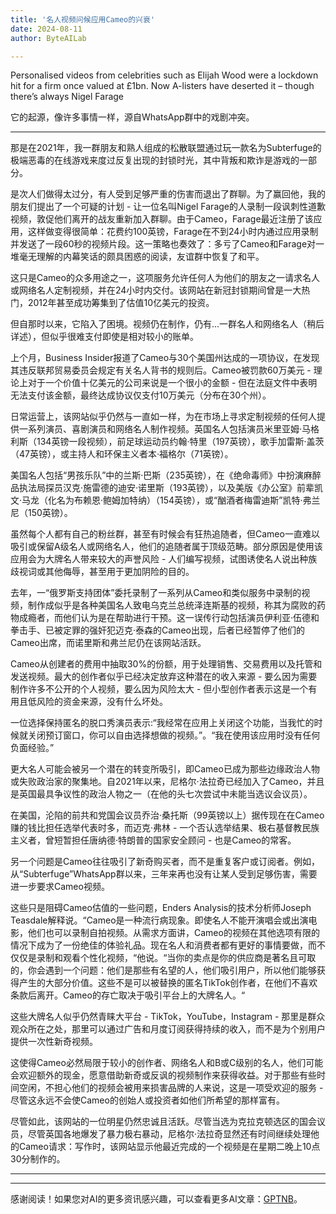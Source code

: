 ```yaml
---
title: '名人视频问候应用Cameo的兴衰'
date: 2024-08-11
author: ByteAILab

---
```


Personalised videos from celebrities such as Elijah Wood were a lockdown hit for a firm once valued at £1bn. Now A-listers have deserted it – though there’s always Nigel Farage

它的起源，像许多事情一样，源自WhatsApp群中的戏剧冲突。

---
那是在2021年，我一群朋友和熟人组成的松散联盟通过玩一款名为Subterfuge的极端恶毒的在线游戏来度过反复出现的封锁时光，其中背叛和欺诈是游戏的一部分。

是次人们做得太过分，有人受到足够严重的伤害而退出了群聊。为了赢回他，我的朋友们提出了一个可疑的计划 - 让一位名叫Nigel Farage的人录制一段讽刺性道歉视频，敦促他们离开的战友重新加入群聊。由于Cameo，Farage最近注册了该应用，这样做变得很简单：花费约100英镑，Farage在不到24小时内通过应用录制并发送了一段60秒的视频片段。这一策略也奏效了：多亏了Cameo和Farage对一堆毫无理解的内幕笑话的颇具困惑的阅读，友谊群中恢复了和平。

这只是Cameo的众多用途之一，这项服务允许任何人为他们的朋友之一请求名人或网络名人定制视频，并在24小时内交付。该网站在新冠封锁期间曾是一大热门，2012年甚至成功筹集到了估值10亿美元的投资。

但自那时以来，它陷入了困境。视频仍在制作，仍有...一群名人和网络名人（稍后详述），但似乎很难支付即使是相对较小的账单。

上个月，Business Insider报道了Cameo与30个美国州达成的一项协议，在发现其违反联邦贸易委员会规定有关名人背书的规则后。Cameo被罚款60万美元 - 理论上对于一个价值十亿美元的公司来说是一个很小的金额 - 但在法庭文件中表明无法支付该金额，最终达成协议仅支付10万美元（分布在30个州）。

日常运营上，该网站似乎仍然与一直如一样，为在市场上寻求定制视频的任何人提供一系列演员、喜剧演员和网络名人制作视频。英国名人包括演员米里亚姆·马格利斯（134英镑一段视频），前足球运动员约翰·特里（197英镑），歌手加雷斯·盖茨（47英镑），或主持人和环保主义者本·福格尔（71英镑）。

美国名人包括“男孩乐队”中的兰斯·巴斯（235英镑），在《绝命毒师》中扮演麻醉品执法局探员汉克·施雷德的迪安·诺里斯（193英镑），以及美版《办公室》前辈凯文·马龙（化名为布赖恩·鲍姆加特纳）（154英镑），或“酗酒者梅雷迪斯”凯特·弗兰尼（150英镑）。

虽然每个人都有自己的粉丝群，甚至有时候会有狂热追随者，但Cameo一直难以吸引或保留A级名人或网络名人，他们的追随者属于顶级范畴。部分原因是使用该应用会为大牌名人带来较大的声誉风险 - 人们编写视频，试图诱使名人说出种族歧视词或其他侮辱，甚至用于更加阴险的目的。

去年，一“俄罗斯支持团体”委托录制了一系列从Cameo和类似服务中录制的视频，制作成似乎是各种美国名人致电乌克兰总统泽连斯基的视频，称其为腐败的药物成瘾者，而他们认为是在帮助进行干预。这一误传行动包括演员伊利亚·伍德和拳击手、已被定罪的强奸犯迈克·泰森的Cameo出现，后者已经暂停了他们的Cameo出席，而诺里斯和弗兰尼仍在该网站活跃。

Cameo从创建者的费用中抽取30%的份额，用于处理销售、交易费用以及托管和发送视频。最大的创作者似乎已经决定放弃这种潜在的收入来源 - 要么因为需要制作许多不公开的个人视频，要么因为风险太大 - 但小型创作者表示这是一个有用且低风险的资金来源，没有什么坏处。

一位选择保持匿名的脱口秀演员表示:“我经常在应用上关闭这个功能，当我忙的时候就关闭预订窗口，你可以自由选择想做的视频。”。“我在使用该应用时没有任何负面经验。”

更大名人可能会被另一个潜在的转变所吸引，即Cameo已成为那些边缘政治人物或失败政治家的聚集地。自2021年以来，尼格尔·法拉奇已经加入了Cameo，并且是英国最具争议性的政治人物之一（在他的头七次尝试中未能当选议会议员）。

在美国，沦陷的前共和党国会议员乔治·桑托斯（99英镑以上）据传现在在Cameo赚的钱比担任选举代表时多，而迈克·弗林 - 一个否认选举结果、极右基督教民族主义者，曾短暂担任唐纳德·特朗普的国家安全顾问 - 也是Cameo的常客。

另一个问题是Cameo往往吸引了新奇购买者，而不是重复客户或订阅者。例如，从“Subterfuge”WhatsApp群以来，三年来再也没有让某人受到足够伤害，需要进一步要求Cameo视频。

这些只是阻碍Cameo估值的一些问题，Enders Analysis的技术分析师Joseph Teasdale解释说。“Cameo是一种流行病现象。即使名人不能开演唱会或出演电影，他们也可以录制自拍视频。从需求方面讲，Cameo的视频在其他选项有限的情况下成为了一份绝佳的体验礼品。现在名人和消费者都有更好的事情要做，而不仅仅是录制和观看个性化视频，“他说。“当你的卖点是你的供应商是著名且可取的，你会遇到一个问题：他们是那些有名望的人，他们吸引用户，所以他们能够获得产生的大部分价值。这些不是可以被替换的匿名TikTok创作者，在他们不喜欢条款后离开。Cameo的存亡取决于吸引平台上的大牌名人。“

这些大牌名人似乎仍然青睐大平台 - TikTok，YouTube，Instagram - 那里是群众观众所在之处，那里可以通过广告和月度订阅获得持续的收入，而不是为个别用户提供一次性新奇视频。

这使得Cameo必然局限于较小的创作者、网络名人和B或C级别的名人，他们可能会欢迎额外的现金，愿意借助新奇或反讽的视频制作来获得收益。对于那些有些时间空闲，不担心他们的视频会被用来损害品牌的人来说，这是一项受欢迎的服务 - 尽管这永远不会使Cameo的创始人或投资者如他们所希望的那样富有。

尽管如此，该网站的一位明星仍然忠诚且活跃。尽管当选为克拉克顿选区的国会议员，尽管英国各地爆发了暴力极右暴动，尼格尔·法拉奇显然还有时间继续处理他的Cameo请求：写作时，该网站显示他最近完成的一个视频是在星期二晚上10点30分制作的。 

---
---
感谢阅读！如果您对AI的更多资讯感兴趣，可以查看更多AI文章：[GPTNB](https://gptnb.com)。
